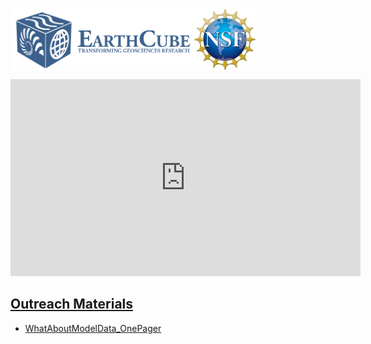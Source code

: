 <a href="http://earthcube.org/" target="_blank"><img src="../images/logo_earthcube_full_horizontal.png" height="100" align="left">
<a href="https://nsf.gov/" target="_blank"><img src="../images/NSF_4-Color_bitmap_Logo.png" width="100" height="100" align="center">
 
 
<iframe width="560" height="315" src="https://www.youtube.com/embed/JYTdO3p5jFM" frameborder="0" allow="accelerometer; autoplay; clipboard-write; encrypted-media; gyroscope; picture-in-picture" allowfullscreen></iframe>



## Outreach Materials
* [WhatAboutModelData_OnePager](WhatAboutModelData_OnePager.pdf) 



